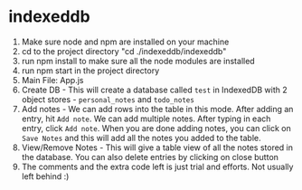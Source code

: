 # indexeddb
1) Make sure node and npm are installed on your machine
2) cd to the project directory "cd ./indexeddb/indexeddb"
3) run npm install to make sure all the node modules are installed
4) run npm start in the project directory
5) Main File: App.js
6) Create DB - This will create a database called `test` in IndexedDB with 2 object stores - `personal_notes` and `todo_notes`
6) Add notes -  We can add rows into the table in this mode. After adding an entry, hit `Add note`. We can add multiple notes. After typing in each entry, click `Add note`. When you are done adding notes, you can click on `Save Notes` and this will add all the notes you added to the table.
7) View/Remove Notes - This will give a table view of all the notes stored in the database. You can also delete entries by clicking on close button
8) The comments and the extra code left is just trial and efforts. Not usually left behind :)
